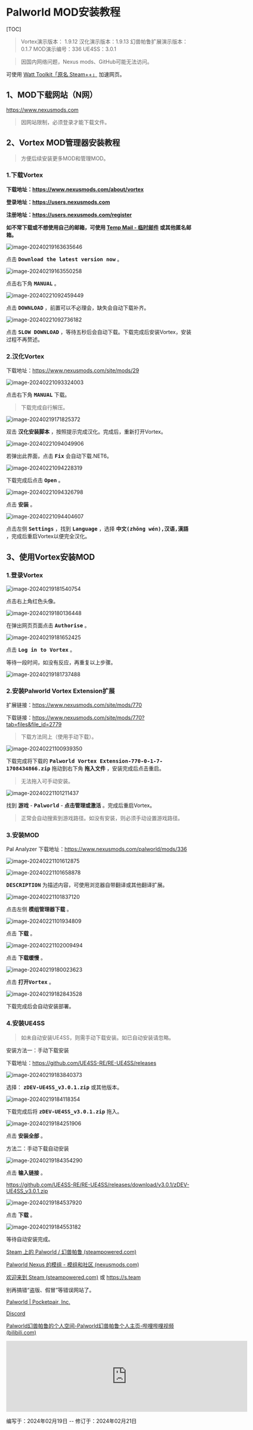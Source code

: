 # Palworld MOD安装教程

[TOC]

<blockquote alt="info">
    <p>
        Vortex演示版本： 1.9.12
        汉化演示版本：1.9.13
        幻兽帕鲁扩展演示版本：0.1.7
        MOD演示编号：336
        UE4SS：3.0.1
    </p>
</blockquote>
<blockquote alt="warn"><p>因国内网络问题，Nexus mods、GitHub可能无法访问。</p></blockquote>

可使用  [Watt Toolkit「原名 Steam++」](https://steampp.net/) 加速网页。

## 1、MOD下载网站（N网）

https://www.nexusmods.com

> 因网站限制，必须登录才能下载文件。

## 2、Vortex MOD管理器安装教程

> 方便后续安装更多MOD和管理MOD。

### 1.下载Vortex

**下载地址：https://www.nexusmods.com/about/vortex**

**登录地址：https://users.nexusmods.com**

**注册地址：https://users.nexusmods.com/register**

**如不常下载或不想使用自己的邮箱，可使用 [Temp Mail - 临时邮件](https://mail.tm/zh/) 或其他匿名邮箱。**

![image-20240219163635646](assets/image-20240219163635646.png)

点击 <kbd>**Download the latest version now**</kbd> 。

![image-20240219163550258](assets/image-20240219163550258.png)

点击右下角 <kbd>**MANUAL**</kbd> 。

![image-20240221092459449](assets/image-20240221092459449.png)

点击 <kbd>**DOWNLOAD**</kbd> ，前置可以不必理会，缺失会自动下载补齐。

![image-20240221092736182](assets/image-20240221092736182.png)

点击 <kbd>**SLOW DOWNLOAD**</kbd> ，等待五秒后会自动下载。下载完成后安装Vortex，安装过程不再赘述。

### 2.汉化Vortex

下载地址：https://www.nexusmods.com/site/mods/29

![image-20240221093324003](assets/image-20240221093324003.png)

点击右下角 <kbd>**MANUAL**</kbd> 下载。

> 下载完成自行解压。

![image-20240219171825372](assets/image-20240219171825372.png)

双击 <kbd>**汉化安装脚本**</kbd> ，按照提示完成汉化。完成后，重新打开Vortex。

![image-20240221094049906](assets/image-20240221094049906.png)

若弹出此界面，点击 <kbd>**Fix**</kbd> 会自动下载.NET6。

![image-20240221094228319](assets/image-20240221094228319.png)

下载完成后点击 <kbd>**Open**</kbd> 。

![image-20240221094326798](assets/image-20240221094326798.png)

点击 <kbd>**安装**</kbd> 。

![image-20240221094404607](assets/image-20240221094404607.png)

点击左侧 <kbd>**Settings**</kbd> ，找到 <kbd>**Language**</kbd> ，选择 <kbd>**中文(zhōng wén),汉语,漢語**</kbd> ，完成后重启Vortex以便完全汉化。

## 3、使用Vortex安装MOD

### 1.登录Vortex

![image-20240219181540754](assets/image-20240219181540754.png)

点击右上角红色头像。

![image-20240219180136448](assets/image-20240219180136448.png)

在弹出网页页面点击 <kbd>**Authorise**</kbd> 。

![image-20240219181652425](assets/image-20240219181652425.png)

点击 <kbd>**Log in to Vortex**</kbd> 。

等待一段时间，如没有反应，再重复以上步骤。

![image-20240219181737488](assets/image-20240219181737488.png)

### 2.安装Palworld Vortex Extension扩展

扩展链接：https://www.nexusmods.com/site/mods/770

下载链接：https://www.nexusmods.com/site/mods/770?tab=files&file_id=2779

> 下载方法同上（使用手动下载）。

![image-20240221100939350](assets/image-20240221100939350.png)

下载完成将下载的 <kbd>**Palworld Vortex Extension-770-0-1-7-1708434866.zip**</kbd> 拖动到右下角 <kbd>**拖入文件**</kbd> ，安装完成后点击重启。

<blockquote alt="danger"><p>无法拖入可手动安装。</p></blockquote>

![image-20240221101211437](assets/image-20240221101211437.png)

找到 <kbd>**游戏**</kbd> - <kbd>**Palworld**</kbd> - <kbd>**点击管理或激活**</kbd> 。完成后重启Vortex。

<blockquote alt="danger"><p>正常会自动搜索到游戏路径。如没有安装，则必须手动设置游戏路径。</p></blockquote>

### 3.安装MOD

Pal Analyzer 下载地址：https://www.nexusmods.com/palworld/mods/336

![image-20240221101612875](assets/image-20240221101612875.png)

![image-20240221101658878](assets/image-20240221101658878.png)

<kbd>**DESCRIPTION**</kbd> 为描述内容，可使用浏览器自带翻译或其他翻译扩展。

![image-20240221101837120](assets/image-20240221101837120.png)

点击左侧 <kbd>**模组管理器下载**</kbd> 。

![image-20240221101934809](assets/image-20240221101934809.png)

点击 <kbd>**下载**</kbd> 。

![image-20240221102009494](assets/image-20240221102009494.png)

点击 <kbd>**下载缓慢**</kbd> 。

![image-20240219180023623](assets/image-20240219180023623.png)

点击 <kbd>**打开Vortex**</kbd> 。

![image-20240219182843528](assets/image-20240219182843528.png)

下载完成后会自动安装部署。

### 4.安装UE4SS

<blockquote alt="danger"><p>如未自动安装UE4SS，则需手动下载安装。如已自动安装请忽略。</p></blockquote>

安装方法一：手动下载安装

下载地址：https://github.com/UE4SS-RE/RE-UE4SS/releases

![image-20240219183840373](assets/image-20240219183840373.png)

选择： <kbd>**zDEV-UE4SS_v3.0.1.zip**</kbd> 或其他版本。

![image-20240219184118354](assets/image-20240219184118354.png)

下载完成后将 <kbd>**zDEV-UE4SS_v3.0.1.zip**</kbd> 拖入。

![image-20240219184251906](assets/image-20240219184251906.png)

点击 <kbd>**安装全部**</kbd> 。

方法二：手动下载自动安装

![image-20240219184354290](assets/image-20240219184354290.png)

点击 <kbd>**输入链接**</kbd> 。

https://github.com/UE4SS-RE/RE-UE4SS/releases/download/v3.0.1/zDEV-UE4SS_v3.0.1.zip

![image-20240219184537920](assets/image-20240219184537920.png)

点击 <kbd>**下载**</kbd> 。

![image-20240219184553182](assets/image-20240219184553182.png)

等待自动安装完成。

[Steam 上的 Palworld / 幻兽帕鲁 (steampowered.com)](https://store.steampowered.com/app/1623730/Palworld/)

[Palworld Nexus 的模组 - 模组和社区 (nexusmods.com)](https://www.nexusmods.com/palworld/mods)

[欢迎来到 Steam (steampowered.com)](https://store.steampowered.com) 或 https://s.team

<font title="red">别再搞错“盗版、假冒”等错误网站了。</font>

[Palworld | Pocketpair, Inc.](https://www.pocketpair.jp/palworld?lang=zh)

[Discord](https://discord.com/invite/pocketpair)

[Palworld幻兽帕鲁的个人空间-Palworld幻兽帕鲁个人主页-哔哩哔哩视频 (bilibili.com)](https://space.bilibili.com/1204574558)

<iframe src="https://store.steampowered.com/widget/1623730" frameborder="0" width="646" height="190"></iframe>

编写于：2024年02月19日  --  修订于：2024年02月21日